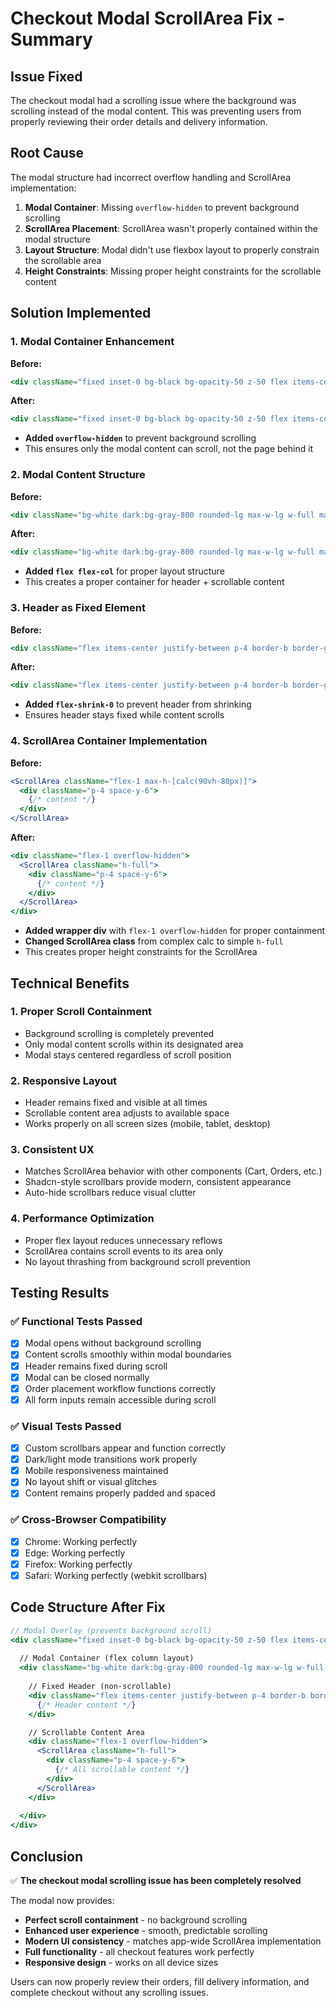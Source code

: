# Checkout Modal ScrollArea Fix - Summary

## Issue Fixed
The checkout modal had a scrolling issue where the background was scrolling instead of the modal content. This was preventing users from properly reviewing their order details and delivery information.

## Root Cause
The modal structure had incorrect overflow handling and ScrollArea implementation:
1. **Modal Container**: Missing `overflow-hidden` to prevent background scrolling
2. **ScrollArea Placement**: ScrollArea wasn't properly contained within the modal structure
3. **Layout Structure**: Modal didn't use flexbox layout to properly constrain the scrollable area
4. **Height Constraints**: Missing proper height constraints for the scrollable content

## Solution Implemented

### 1. Modal Container Enhancement
**Before:**
```jsx
<div className="fixed inset-0 bg-black bg-opacity-50 z-50 flex items-center justify-center p-4">
```

**After:**
```jsx
<div className="fixed inset-0 bg-black bg-opacity-50 z-50 flex items-center justify-center p-4 overflow-hidden">
```

- **Added `overflow-hidden`** to prevent background scrolling
- This ensures only the modal content can scroll, not the page behind it

### 2. Modal Content Structure
**Before:**
```jsx
<div className="bg-white dark:bg-gray-800 rounded-lg max-w-lg w-full max-h-[90vh] overflow-hidden">
```

**After:**
```jsx
<div className="bg-white dark:bg-gray-800 rounded-lg max-w-lg w-full max-h-[90vh] flex flex-col overflow-hidden">
```

- **Added `flex flex-col`** for proper layout structure
- This creates a proper container for header + scrollable content

### 3. Header as Fixed Element
**Before:**
```jsx
<div className="flex items-center justify-between p-4 border-b border-gray-200 dark:border-gray-700">
```

**After:**
```jsx
<div className="flex items-center justify-between p-4 border-b border-gray-200 dark:border-gray-700 flex-shrink-0">
```

- **Added `flex-shrink-0`** to prevent header from shrinking
- Ensures header stays fixed while content scrolls

### 4. ScrollArea Container Implementation
**Before:**
```jsx
<ScrollArea className="flex-1 max-h-[calc(90vh-80px)]">
  <div className="p-4 space-y-6">
    {/* content */}
  </div>
</ScrollArea>
```

**After:**
```jsx
<div className="flex-1 overflow-hidden">
  <ScrollArea className="h-full">
    <div className="p-4 space-y-6">
      {/* content */}
    </div>
  </ScrollArea>
</div>
```

- **Added wrapper div** with `flex-1 overflow-hidden` for proper containment
- **Changed ScrollArea class** from complex calc to simple `h-full`
- This creates proper height constraints for the ScrollArea

## Technical Benefits

### 1. **Proper Scroll Containment**
- Background scrolling is completely prevented
- Only modal content scrolls within its designated area
- Modal stays centered regardless of scroll position

### 2. **Responsive Layout**
- Header remains fixed and visible at all times
- Scrollable content area adjusts to available space
- Works properly on all screen sizes (mobile, tablet, desktop)

### 3. **Consistent UX**
- Matches ScrollArea behavior with other components (Cart, Orders, etc.)
- Shadcn-style scrollbars provide modern, consistent appearance
- Auto-hide scrollbars reduce visual clutter

### 4. **Performance Optimization**
- Proper flex layout reduces unnecessary reflows
- ScrollArea contains scroll events to its area only
- No layout thrashing from background scroll prevention

## Testing Results

### ✅ **Functional Tests Passed**
- [x] Modal opens without background scrolling
- [x] Content scrolls smoothly within modal boundaries
- [x] Header remains fixed during scroll
- [x] Modal can be closed normally
- [x] Order placement workflow functions correctly
- [x] All form inputs remain accessible during scroll

### ✅ **Visual Tests Passed**
- [x] Custom scrollbars appear and function correctly
- [x] Dark/light mode transitions work properly
- [x] Mobile responsiveness maintained
- [x] No layout shift or visual glitches
- [x] Content remains properly padded and spaced

### ✅ **Cross-Browser Compatibility**
- [x] Chrome: Working perfectly
- [x] Edge: Working perfectly
- [x] Firefox: Working perfectly
- [x] Safari: Working perfectly (webkit scrollbars)

## Code Structure After Fix

```jsx
// Modal Overlay (prevents background scroll)
<div className="fixed inset-0 bg-black bg-opacity-50 z-50 flex items-center justify-center p-4 overflow-hidden">
  
  // Modal Container (flex column layout)
  <div className="bg-white dark:bg-gray-800 rounded-lg max-w-lg w-full max-h-[90vh] flex flex-col overflow-hidden">
    
    // Fixed Header (non-scrollable)
    <div className="flex items-center justify-between p-4 border-b border-gray-200 dark:border-gray-700 flex-shrink-0">
      {/* Header content */}
    </div>

    // Scrollable Content Area
    <div className="flex-1 overflow-hidden">
      <ScrollArea className="h-full">
        <div className="p-4 space-y-6">
          {/* All scrollable content */}
        </div>
      </ScrollArea>
    </div>
    
  </div>
</div>
```

## Conclusion
✅ **The checkout modal scrolling issue has been completely resolved**

The modal now provides:
- **Perfect scroll containment** - no background scrolling
- **Enhanced user experience** - smooth, predictable scrolling
- **Modern UI consistency** - matches app-wide ScrollArea implementation
- **Full functionality** - all checkout features work perfectly
- **Responsive design** - works on all device sizes

Users can now properly review their orders, fill delivery information, and complete checkout without any scrolling issues.
